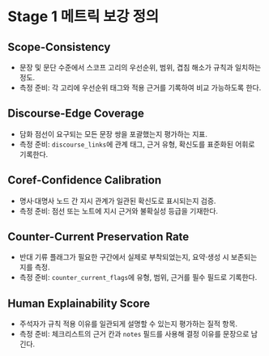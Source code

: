 # Stage 1 메트릭 보강 정의

## Scope-Consistency
- 문장 및 문단 수준에서 스코프 고리의 우선순위, 범위, 겹침 해소가 규칙과 일치하는 정도.
- 측정 준비: 각 고리에 우선순위 태그와 적용 근거를 기록하여 비교 가능하도록 한다.

## Discourse-Edge Coverage
- 담화 점선이 요구되는 모든 문장 쌍을 포괄했는지 평가하는 지표.
- 측정 준비: `discourse_links`에 관계 태그, 근거 유형, 확신도를 표준화된 어휘로 기록한다.

## Coref-Confidence Calibration
- 명사·대명사 노드 간 지시 관계가 일관된 확신도로 표시되는지 검증.
- 측정 준비: 점선 또는 노트에 지시 근거와 불확실성 등급을 기재한다.

## Counter-Current Preservation Rate
- 반대 기류 플래그가 필요한 구간에서 실제로 부착되었는지, 요약·생성 시 보존되는지를 측정.
- 측정 준비: `counter_current_flags`에 유형, 범위, 근거를 필수 필드로 기록한다.

## Human Explainability Score
- 주석자가 규칙 적용 이유를 일관되게 설명할 수 있는지 평가하는 질적 항목.
- 측정 준비: 체크리스트의 근거 칸과 `notes` 필드를 사용해 결정 이유를 문장으로 남긴다.
